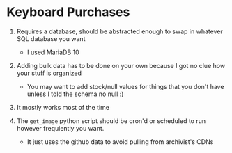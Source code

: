 # Keyboard Purchases

1) Requires a database, should be abstracted enough to swap in whatever SQL database you want
   * I used MariaDB 10

2) Adding bulk data has to be done on your own because I got no clue how your stuff is organized
   * You may want to add stock/null values for things that you don't have unless I told the schema no null :)

3) It mostly works most of the time

4) The `get_image` python script should be cron'd or scheduled to run however frequiently you want. 
   * It just uses the github data to avoid pulling from archivist's CDNs
